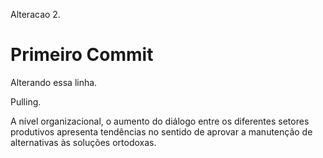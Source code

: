 Alteracao 2.

# Primeiro Commit
Alterando essa linha.

Pulling.

A nível organizacional, o aumento do diálogo entre os diferentes setores produtivos apresenta tendências no sentido de aprovar a manutenção de alternativas às soluções ortodoxas.
